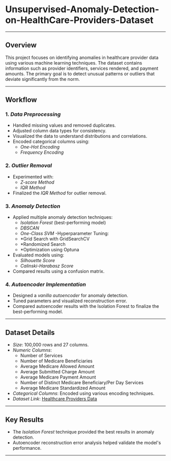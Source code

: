 # Unsupervised-Anomaly-Detection-on-HealthCare-Providers-Dataset
---
## Overview  
This project focuses on identifying anomalies in healthcare provider data using various machine learning techniques. The dataset contains information such as provider identifiers, services rendered, and payment amounts. The primary goal is to detect unusual patterns or outliers that deviate significantly from the norm.

---

## Workflow

### 1. *Data Preprocessing*
- Handled missing values and removed duplicates.
- Adjusted column data types for consistency.
- Visualized the data to understand distributions and correlations.
- Encoded categorical columns using:
  - *One-Hot Encoding*
  - *Frequency Encoding*

### 2. *Outlier Removal*
- Experimented with:
  - *Z-score Method*
  - *IQR Method*
- Finalized the *IQR Method* for outlier removal.

### 3. *Anomaly Detection*
- Applied multiple anomaly detection techniques:
  - *Isolation Forest* (best-performing model)
  - *DBSCAN*
  - *One-Class SVM*
-Hyperparameter Tuning:
  - *Grid Search with GridSearchCV
  - *Randomized Search
  - *Optimization using Optuna
- Evaluated models using:
  - *Silhouette Score*
  - *Calinski-Harabasz Score*
- Compared results using a confusion matrix.

### 4. *Autoencoder Implementation*
- Designed a *vanilla autoencoder* for anomaly detection.
- Tuned parameters and visualized reconstruction error.
- Compared autoencoder results with the Isolation Forest to finalize the best-performing model.

---

## Dataset Details
- *Size*: 100,000 rows and 27 columns.
- *Numeric Columns*:
  - Number of Services
  - Number of Medicare Beneficiaries
  - Average Medicare Allowed Amount
  - Average Submitted Charge Amount
  - Average Medicare Payment Amount
  - Number of Distinct Medicare Beneficiary/Per Day Services
  - Average Medicare Standardized Amount
- *Categorical Columns*: Encoded using various encoding techniques.
- *Dataset Link*: [Healthcare Providers Data](https://www.kaggle.com/datasets/tamilsel/healthcare-providers-data)

---

## Key Results
- The *Isolation Forest* technique provided the best results in anomaly detection.
- Autoencoder reconstruction error analysis helped validate the model's performance.

---
